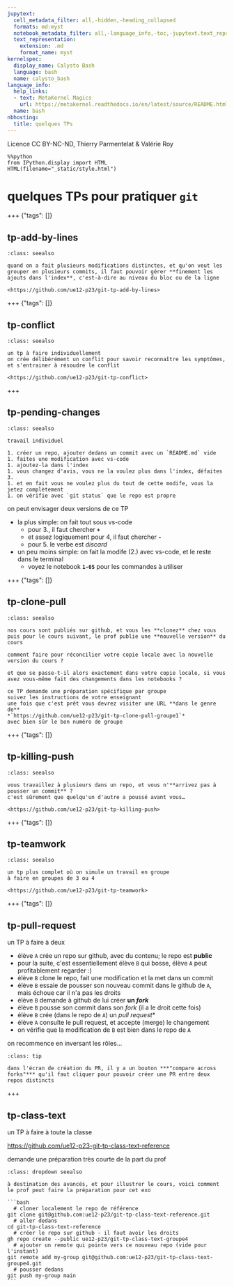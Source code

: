 ```yaml
---
jupytext:
  cell_metadata_filter: all,-hidden,-heading_collapsed
  formats: md:myst
  notebook_metadata_filter: all,-language_info,-toc,-jupytext.text_representation.jupytext_version,-jupytext.text_representation.format_version
  text_representation:
    extension: .md
    format_name: myst
kernelspec:
  display_name: Calysto Bash
  language: bash
  name: calysto_bash
language_info:
  help_links:
  - text: MetaKernel Magics
    url: https://metakernel.readthedocs.io/en/latest/source/README.html
  name: bash
nbhosting:
  title: quelques TPs
---
```


Licence CC BY-NC-ND, Thierry Parmentelat & Valérie Roy

```{code-cell}
%%python
from IPython.display import HTML
HTML(filename="_static/style.html")
```

# quelques TPs pour pratiquer `git`

+++ {"tags": []}

## tp-add-by-lines

````{admonition} les changements ligne par ligne
:class: seealso

quand on a fait plusieurs modifications distinctes, et qu'on veut les grouper en plusieurs commits, il faut pouvoir gérer **finement les ajouts dans l'index**, c'est-à-dire au niveau du bloc ou de la ligne

<https://github.com/ue12-p23/git-tp-add-by-lines>
````

+++ {"tags": []}

## tp-conflict

````{admonition} résoudre un conflit
:class: seealso

un tp à faire individuellement  
on crée délibérément un conflit pour savoir reconnaître les symptômes, et s'entrainer à résoudre le conflit

<https://github.com/ue12-p23/git-tp-conflict>
````

+++

## tp-pending-changes

````{admonition} faire et défaire
:class: seealso

travail individuel

1. créer un repo, ajouter dedans un commit avec un `README.md` vide
1. faites une modification avec vs-code
1. ajoutez-la dans l'index
1. vous changez d'avis, vous ne la voulez plus dans l'index, défaites 3.
1. et en fait vous ne voulez plus du tout de cette modife, vous la jetez complètement
1. on vérifie avec `git status` que le repo est propre
````

on peut envisager deux versions de ce TP

* la plus simple: on fait tout sous vs-code
  * pour 3., il faut chercher **`+`**
  * et assez logiquement pour 4, il faut chercher **`-`**
  * pour 5. le verbe est *discard*
* un peu moins simple: on fait la modife (2.) avec vs-code, et le reste dans le terminal
  * voyez le notebook **`1-05`** pour les commandes à utiliser 

+++ {"tags": []}

## tp-clone-pull

````{admonition} tirer - pousser: dans le bon ordre
:class: seealso

nos cours sont publiés sur github, et vous les **clonez** chez vous  
puis pour le cours suivant, le prof publie une **nouvelle version** du cours

comment faire pour réconcilier votre copie locale avec la nouvelle version du cours ?

et que se passe-t-il alors exactement dans votre copie locale, si vous avez vous-même fait des changements dans les notebooks ?

ce TP demande une préparation spécifique par groupe  
suivez les instructions de votre enseignant   
une fois que c'est prêt vous devrez visiter une URL **dans le genre de**  
*`https://github.com/ue12-p23/git-tp-clone-pull-groupe1`*  
avec bien sûr le bon numéro de groupe
````

+++ {"tags": []}

## tp-killing-push

````{admonition} vous n'arrivez pas à pousser ?
:class: seealso

vous travaillez à plusieurs dans un repo, et vous n'**arrivez pas à pousser un commit** ?  
c'est sûrement que quelqu'un d'autre a poussé avant vous…

<https://github.com/ue12-p23/git-tp-killing-push>
````

+++ {"tags": []}

## tp-teamwork

````{admonition} en équipe
:class: seealso

un tp plus complet où on simule un travail en groupe  
à faire en groupes de 3 ou 4

<https://github.com/ue12-p23/git-tp-teamwork>
````

+++ {"tags": []}

## tp-pull-request

un TP à faire à deux  

* élève `A` crée un repo sur github, avec du contenu; le repo est **public**
* pour la suite, c'est essentiellement élève `B` qui bosse, élève `A` peut profitablement regarder :)
* élève `B` clone le repo, fait une modification et la met dans un commit
* élève `B` essaie de pousser son nouveau commit dans le github de `A`, mais échoue car il n'a pas les droits
* élève `B` demande à github de lui créer **un *fork***
* élève `B` pousse son commit dans son *fork* (il a le droit cette fois)
* élève `B` crée (dans le repo de `A`) un *pull request**
* élève `A` consulte le pull request, et accepte (merge) le changement
* on vérifie que la modification de `B` est bien dans le repo de `A`

on recommence en inversant les rôles...

````{admonition} indice
:class: tip

dans l'écran de création du PR, il y a un bouton ***"compare across forks"*** qu'il faut cliquer pour pouvoir créer une PR entre deux repos distincts
````

+++

## tp-class-text

un TP à faire à toute la classe

<https://github.com/ue12-p23-git-tp-class-text-reference>

demande une préparation très courte de la part du prof

````{admonition} à faire par le prof
:class: dropdown seealso

à destination des avancés, et pour illustrer le cours, voici comment le prof peut faire la préparation pour cet exo

```bash
  # cloner localement le repo de référence
git clone git@github.com:ue12-p23/git-tp-class-text-reference.git
  # aller dedans
cd git-tp-class-text-reference
  # créer le repo sur github - il faut avoir les droits
gh repo create --public ue12-p23/git-tp-class-text-groupe4
  # ajouter un remote qui pointe vers ce nouveau repo (vide pour l'instant)
git remote add my-group git@github.com:ue12-p23/git-tp-class-text-groupe4.git
  # pousser dedans
git push my-group main
```
````
